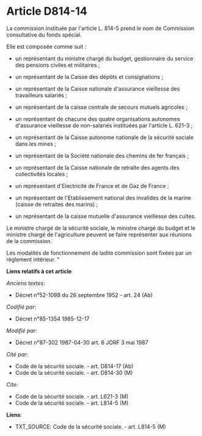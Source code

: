 # Article D814-14

La commission instituée par l'article L. 814-5 prend le nom de Commission consultative du fonds spécial.

Elle est composée comme suit :

- un représentant du ministre chargé du budget, gestionnaire du service des pensions civiles et militaires ;

- un représentant de la Caisse des dépôts et consignations ;

- un représentant de la Caisse nationale d'assurance vieillesse des travailleurs salariés ;

- un représentant de la caisse centrale de secours mutuels agricoles ;

- un représentant de chacune des quatre organisations autonomes d'assurance vieillesse de non-salariés instituées par
l'article L. 621-3 ;

- un représentant de la Caisse autonome nationale de la sécurité sociale dans les mines ;

- un représentant de la Société nationale des chemins de fer français ;

- un représentant de la Caisse nationale de retraite des agents des collectivités locales ;

- un représentant d'Electricité de France et de Gaz de France ;

- un représentant de l'Etablissement national des invalides de la marine (caisse de retraites des marins) ;

- un représentant de la caisse mutuelle d'assurance vieillesse des cultes.

Le ministre chargé de la sécurité sociale, le ministre chargé du budget et le ministre chargé de l'agriculture peuvent se
faire représenter aux réunions de la commission.

Les modalités de fonctionnement de ladite commission sont fixées par un règlement intérieur. "

**Liens relatifs à cet article**

_Anciens textes_:

  - Décret n°52-1098 du 26 septembre 1952 - art. 24 (Ab)

_Codifié par_:

  - Décret n°85-1354 1985-12-17

_Modifié par_:

  - Décret n°87-302 1987-04-30 art. 6 JORF 3 mai 1987

_Cité par_:

  - Code de la sécurité sociale. - art. D814-17 (Ab)
  - Code de la sécurité sociale. - art. D814-30 (M)

_Cite_:

  - Code de la sécurité sociale. - art. L621-3 (M)
  - Code de la sécurité sociale. - art. L814-5 (M)

**Liens**:

  - TXT_SOURCE: Code de la sécurité sociale. - art. L814-5 (M)
